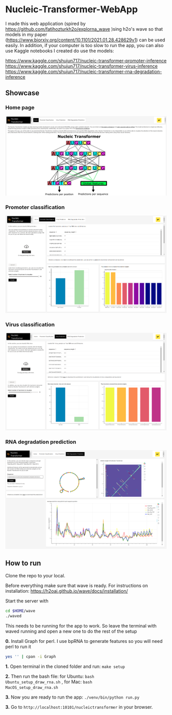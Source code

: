 # Nucleic-Transformer-WebApp



I made this web application (spired by https://github.com/fatihozturkh2o/explorna_wave
)sing h2o's wave so that models in my paper (https://www.biorxiv.org/content/10.1101/2021.01.28.428629v1) can be used easily. In addition, if your computer is too slow to run the app, you can also use Kaggle notebooks I created do use the models:

https://www.kaggle.com/shujun717/nucleic-transformer-promoter-inference
https://www.kaggle.com/shujun717/nucleic-transformer-virus-inference
https://www.kaggle.com/shujun717/nucleic-transformer-rna-degradation-inference

## Showcase

### Home page
![home_page](https://github.com/Shujun-He/Nucleic-Transformer-WebApp/blob/main/files/home_page.png)

### Promoter classification
![Promoter](https://github.com/Shujun-He/Nucleic-Transformer-WebApp/blob/main/files/promoter_page.png)

### Virus classification
![Virus](https://github.com/Shujun-He/Nucleic-Transformer-WebApp/blob/main/files/virus_page.png)

### RNA degradation prediction
![RNA degradation](https://github.com/Shujun-He/Nucleic-Transformer-WebApp/blob/main/files/rna_page.png)





## How to run
Clone the repo to your local.

Before everything make sure that wave is ready. 
For instructions on installation: https://h2oai.github.io/wave/docs/installation/ 

Start the server with

```bash
cd $HOME/wave
./waved
```

This needs to be running for the app to work. So leave the terminal with waved running and open a new one to do the rest of the setup

**0.** Install Graph for perl. I use bpRNA to generate features so you will need perl to run it

```bash
yes '' | cpan -i Graph
```

**1.** Open terminal in the cloned folder and run: <code>make setup</code>

**2.** Then run the bash file: for Ubuntu: <code>bash Ubuntu_setup_draw_rna.sh</code> , for Mac: <code>bash MacOS_setup_draw_rna.sh</code>

**3.** Now you are ready to run the app: <code>./venv/bin/python run.py</code>   

**3.** Go to <code>http://localhost:10101/nucleictransformer</code> in your browser.
